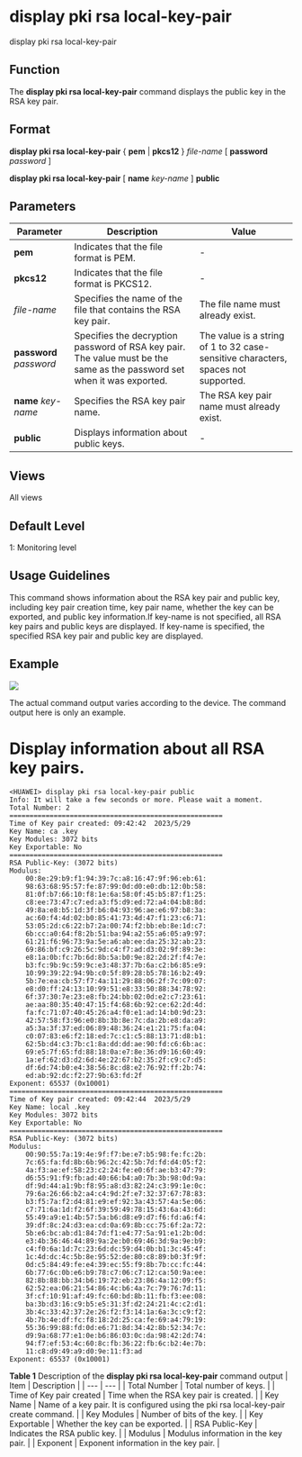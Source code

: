 display pki rsa local-key-pair
==============================

display pki rsa local-key-pair

Function
--------



The **display pki rsa local-key-pair** command displays the public key in the RSA key pair.




Format
------

**display pki rsa local-key-pair** { **pem** | **pkcs12** } *file-name* [ **password** *password* ]

**display pki rsa local-key-pair** [ **name** *key-name* ] **public**


Parameters
----------

| Parameter | Description | Value |
| --- | --- | --- |
| **pem** | Indicates that the file format is PEM. | - |
| **pkcs12** | Indicates that the file format is PKCS12. | - |
| *file-name* | Specifies the name of the file that contains the RSA key pair. | The file name must already exist. |
| **password** *password* | Specifies the decryption password of RSA key pair. The value must be the same as the password set when it was exported. | The value is a string of 1 to 32 case-sensitive characters, spaces not supported. |
| **name** *key-name* | Specifies the RSA key pair name. | The RSA key pair name must already exist. |
| **public** | Displays information about public keys. | - |



Views
-----

All views


Default Level
-------------

1: Monitoring level


Usage Guidelines
----------------

This command shows information about the RSA key pair and public key, including key pair creation time, key pair name, whether the key can be exported, and public key information.If key-name is not specified, all RSA key pairs and public keys are displayed. If key-name is specified, the specified RSA key pair and public key are displayed.


Example
-------

![](../public_sys-resources/note_3.0-en-us.png) 

The actual command output varies according to the device. The command output here is only an example.


# Display information about all RSA key pairs.
```
<HUAWEI> display pki rsa local-key-pair public
Info: It will take a few seconds or more. Please wait a moment.
Total Number: 2
=====================================================
Time of Key pair created: 09:42:42  2023/5/29
Key Name: ca .key
Key Modules: 3072 bits
Key Exportable: No
=====================================================
RSA Public-Key: (3072 bits)
Modulus:
    00:8e:29:b9:f1:94:39:7c:a8:16:47:9f:96:eb:61:
    98:63:68:95:57:fe:87:99:0d:d0:e0:db:12:0b:58:
    81:0f:b7:66:10:f8:1e:6a:58:0f:45:b5:87:f1:25:
    c8:ee:73:47:c7:ed:a3:f5:d9:ed:72:a4:04:b8:8d:
    49:8a:e8:b5:1d:3f:b6:04:93:96:ae:e6:97:b8:3a:
    ac:60:f4:4d:02:b0:85:41:73:4d:47:f1:23:c6:71:
    53:05:2d:c6:22:b7:2a:00:74:f2:bb:eb:8e:1d:c7:
    6b:cc:a0:64:f8:2b:51:ba:94:a2:55:a6:05:a9:97:
    61:21:f6:96:73:9a:5e:a6:ab:ee:da:25:32:ab:23:
    69:86:bf:c9:26:5c:9d:c4:f7:ad:d3:02:9f:89:3e:
    e8:1a:0b:fc:7b:6d:8b:5a:b0:9e:82:2d:2f:f4:7e:
    b3:fc:9b:9c:59:9c:e3:48:37:7b:6a:c2:b6:85:e9:
    10:99:39:22:94:9b:c0:5f:89:28:b5:78:16:b2:49:
    5b:7e:ea:cb:57:f7:4a:11:29:88:06:2f:7c:09:07:
    e8:d0:ff:24:13:10:99:51:e8:33:50:88:34:78:92:
    6f:37:30:7e:23:e8:fb:24:bb:02:0d:e2:c7:23:61:
    ae:aa:80:35:40:47:15:f4:68:6b:92:ce:62:2d:4d:
    fa:fc:71:07:40:45:26:a4:f0:e1:ad:14:b0:9d:23:
    42:57:58:f3:96:e0:8b:3b:8e:7c:da:2b:e8:da:a9:
    a5:3a:3f:37:ed:06:89:48:36:24:e1:21:75:fa:04:
    c0:07:83:e6:f2:18:ed:7c:c1:c5:88:13:71:d8:b1:
    62:5b:d4:c3:7b:c1:8a:dd:dd:ae:90:fd:c6:6b:ac:
    69:e5:7f:65:fd:88:18:0a:e7:8e:36:d9:16:60:49:
    1a:ef:62:d3:d2:6d:4e:22:67:b2:35:2f:c9:c7:d5:
    df:6d:74:b0:e4:38:56:8c:d8:e2:76:92:ff:2b:74:
    ed:ab:92:dc:f2:27:9b:63:fd:2f
Exponent: 65537 (0x10001)
=====================================================
Time of Key pair created: 09:42:44  2023/5/29
Key Name: local .key
Key Modules: 3072 bits
Key Exportable: No
=====================================================
RSA Public-Key: (3072 bits)
Modulus:
    00:90:55:7a:19:4e:9f:f7:be:e7:b5:98:fe:fc:2b:
    7c:65:fa:fd:8b:6b:96:2c:42:5b:7d:fd:d4:05:f2:
    4a:f3:ae:ef:58:23:c2:24:fe:e0:6f:ae:b3:47:79:
    d6:55:91:f9:fb:ad:40:66:b4:a0:7b:3b:98:0d:9a:
    df:9d:44:a1:9b:f8:95:a8:d3:82:24:c3:99:1e:0c:
    79:6a:26:66:b2:a4:c4:9d:2f:e7:32:37:67:78:83:
    b3:f5:7a:f2:d4:81:e9:ef:92:3a:43:57:4a:5e:06:
    c7:71:6a:1d:f2:6f:39:59:49:78:15:43:6a:43:6d:
    55:49:a9:e1:4b:57:5a:b6:d8:e9:d7:f6:fd:a6:f4:
    39:df:8c:24:d3:ea:cd:0a:69:8b:cc:75:6f:2a:72:
    5b:e6:bc:ab:d1:84:7d:f1:e4:77:5a:91:e1:2b:0d:
    e3:4b:36:46:44:89:9a:2e:b0:69:46:3d:9a:9e:b9:
    c4:f0:6a:1d:7c:23:6d:dc:59:d4:0b:b1:3c:45:4f:
    1c:4d:dc:4c:5b:8e:95:52:de:80:c8:89:b0:3f:9f:
    0d:c5:84:49:fe:e4:39:ec:55:f9:8b:7b:cc:fc:44:
    6b:77:6c:0b:e6:b9:78:c7:06:c7:12:ca:50:9a:ee:
    82:8b:88:bb:34:b6:19:72:eb:23:86:4a:12:09:f5:
    62:52:ea:06:21:54:86:4c:b6:4a:7c:79:76:7d:11:
    3f:cf:10:91:af:49:fc:60:bd:8b:11:fb:f3:ee:08:
    ba:3b:d3:16:c9:b5:e5:31:3f:d2:24:21:4c:c2:d1:
    3b:4c:33:42:37:2e:26:f2:f3:14:1a:6a:3c:c9:f2:
    4b:7b:4e:df:fc:f8:18:2d:25:ca:fe:69:a4:79:19:
    55:36:99:88:fd:0d:e6:71:8d:34:42:8b:52:34:7c:
    d9:9a:68:77:e1:0e:b6:86:03:0c:da:98:42:2d:74:
    94:f7:ef:53:4c:60:8c:fb:36:22:fb:6c:b2:4e:7b:
    11:c8:d9:49:a9:d0:9e:11:f3:ad
Exponent: 65537 (0x10001)

```

**Table 1** Description of the **display pki rsa local-key-pair** command output
| Item | Description |
| --- | --- |
| Total Number | Total number of keys. |
| Time of Key pair created | Time when the RSA key pair is created. |
| Key Name | Name of a key pair. It is configured using the pki rsa local-key-pair create command. |
| Key Modules | Number of bits of the key. |
| Key Exportable | Whether the key can be exported. |
| RSA Public-Key | Indicates the RSA public key. |
| Modulus | Modulus information in the key pair. |
| Exponent | Exponent information in the key pair. |